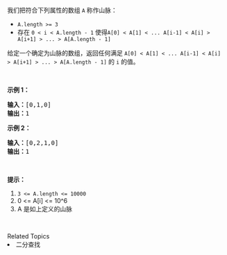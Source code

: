 <p>我们把符合下列属性的数组&nbsp;<code>A</code>&nbsp;称作山脉：</p>

<ul>
	<li><code>A.length &gt;= 3</code></li>
	<li>存在 <code>0 &lt; i&nbsp;&lt; A.length - 1</code> 使得<code>A[0] &lt; A[1] &lt; ... A[i-1] &lt; A[i] &gt; A[i+1] &gt; ... &gt; A[A.length - 1]</code></li>
</ul>

<p>给定一个确定为山脉的数组，返回任何满足&nbsp;<code>A[0] &lt; A[1] &lt; ... A[i-1] &lt; A[i] &gt; A[i+1] &gt; ... &gt; A[A.length - 1]</code>&nbsp;的 <code>i</code>&nbsp;的值。</p>

<p>&nbsp;</p>

<p><strong>示例 1：</strong></p>

<pre><strong>输入：</strong>[0,1,0]
<strong>输出：</strong>1
</pre>

<p><strong>示例 2：</strong></p>

<pre><strong>输入：</strong>[0,2,1,0]
<strong>输出：</strong>1</pre>

<p>&nbsp;</p>

<p><strong>提示：</strong></p>

<ol>
	<li><code>3 &lt;= A.length &lt;= 10000</code></li>
	<li>0 &lt;= A[i] &lt;= 10^6</li>
	<li>A 是如上定义的山脉</li>
</ol>

<p>&nbsp;</p>
<div><div>Related Topics</div><div><li>二分查找</li></div></div>